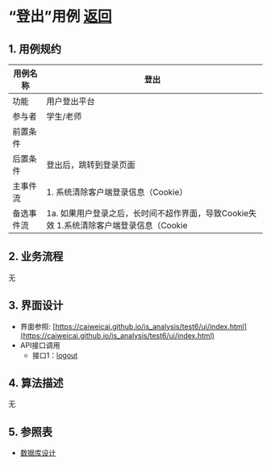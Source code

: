 # “登出”用例 [返回](https://github.com/caiwei/is_analysis/blob/master/test6/README.md)

## 1. 用例规约

| 用例名称   | 登出                                                         |
| ---------- | ------------------------------------------------------------ |
| 功能       | 用户登出平台                                                 |
| 参与者     | 学生/老师                                                    |
| 前置条件   |                                                              |
| 后置条件   | 登出后，跳转到登录页面                                       |
| 主事件流   | 1. 系统清除客户端登录信息（Cookie）                          |
| 备选事件流 | 1a. 如果用户登录之后，长时间不超作界面，导致Cookie失效    1.系统清除客户端登录信息（Cookie |

## 2. 业务流程

无

## 3. 界面设计

- 界面参照: [https://caiweicai.github.io/is_analysis/test6/ui/index.html](https://caiweicai.github.io/is_analysis/test6/ui/index.html)
- API接口调用
  - 接口1：[logout](https://github.com/caiweicai/is_analysis/blob/master/test6/接口/logout.md)

## 4. 算法描述

无

## 5. 参照表

- [数据库设计](https://github.com/caiweicai/is_analysis/tree/master/test6/数据库.md)

